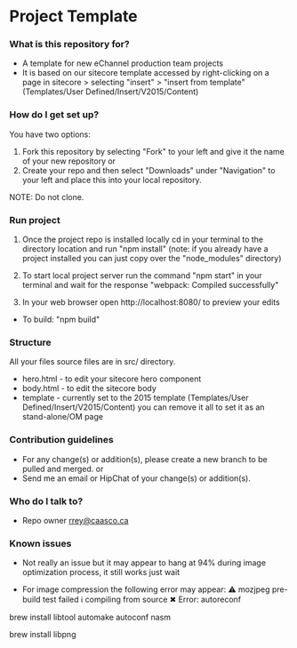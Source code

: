 # Project Template #

### What is this repository for? ###

* A template for new eChannel production team projects
* It is based on our sitecore template accessed by right-clicking on a page in sitecore > selecting "insert" > "insert from template" (Templates/User Defined/Insert/V2015/Content)

### How do I get set up? ###

You have two options:

1. Fork this repository by selecting "Fork" to your left and give it the name of your new repository or
2. Create your repo and then select "Downloads" under "Navigation" to your left and place this into your local repository.

NOTE: Do not clone.





### Run project ###

1. Once the project repo is installed locally cd in your terminal to the directory location and run "npm install" (note: if you already have a project installed you can just copy over the "node_modules" directory)

2. To start local project server run the command "npm start" in your terminal and wait for the response "webpack: Compiled successfully"

3. In your web browser open http://localhost:8080/ to preview your edits

* To build: "npm build"


### Structure ###

All your files source files are in src/ directory.

* hero.html - to edit your sitecore hero component
* body.html - to edit the sitecore body
* template - currently set to the 2015 template (Templates/User Defined/Insert/V2015/Content) you can remove it all to set it as an stand-alone/OM page


### Contribution guidelines ###

* For any change(s) or addition(s), please create a new branch to be pulled and merged. or
* Send me an email or HipChat of your change(s) or addition(s).

### Who do I talk to? ###

* Repo owner [rrey@caasco.ca](mailto:rrey@caasco.ca)



### Known issues ###

* Not really an issue but it may appear to hang at 94% during image optimization process, it still works just wait

* For image compression the following error may appear:
⚠ mozjpeg pre-build test failed
ℹ compiling from source
✖ Error: autoreconf

brew install libtool automake autoconf nasm

brew install libpng